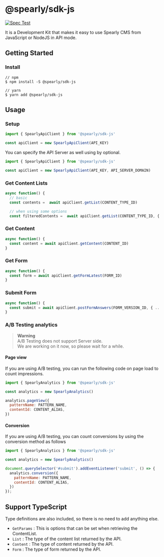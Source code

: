 # @spearly/sdk-js

[![Spec Test](https://github.com/unimal-jp/spearly-sdk-js/actions/workflows/spec.yml/badge.svg)](https://github.com/unimal-jp/spearly-sdk-js/actions/workflows/spec.yml)

It is a Development Kit that makes it easy to use Spearly CMS from JavaScript or NodeJS in API mode.

## Getting Started

### Install

```
// npm
$ npm install -S @spearly/sdk-js

// yarn
$ yarn add @spearly/sdk-js
```

## Usage

### Setup

```js
import { SpearlyApiClient } from '@spearly/sdk-js'

const apiClient = new SpearlyApiClient(API_KEY)
```

You can specify the API Server as well using by optional.

```js
import { SpearlyApiClient } from '@spearly/sdk-js'

const apiClient = new SpearlyApiClient(API_KEY, API_SERVER_DOMAIN)
```

### Get Content Lists

```js
async function() {
  // basic
  const contents =  await apiClient.getList(CONTENT_TYPE_ID)

  // when using some options
  const filteredContents =  await apiClient.getList(CONTENT_TYPE_ID, { limit: 10, offset: 20 })}
```

### Get Content

```js
async function() {
  const content = await apiClient.getContent(CONTENT_ID)
}
```

### Get Form

```js
async function() {
  const form = await apiClient.getFormLatest(FORM_ID)
}
```

### Submit Form

```js
async function() {
  const submit = await apiClient.postFormAnswers(FORM_VERSION_ID, { ...YOUR_FORM_FIRLD_ANSWERS, _spearly_gotcha: '' })
}
```

### A/B Testing analytics

> **Warning**  
> A/B Testing does not support Server side.  
> We are working on it now, so please wait for a while.

#### Page view

If you are using A/B testing, you can run the following code on page load to count impressions.

```js
import { SpearlyAnalytics } from '@spearly/sdk-js'

const analytics = new SpearlyAnalytics()

analytics.pageView({
  patternName: PATTERN_NAME,
  contentId: CONTENT_ALIAS,
})
```

#### Conversion

If you are using A/B testing, you can count conversions by using the conversion method as follows

```js
import { SpearlyAnalytics } from '@spearly/sdk-js'

const analytics = new SpearlyAnalytics()

document.querySelector('#submit').addEventListener('submit', () => {
  analytics.conversion({
    patternName: PATTERN_NAME,
    contentId: CONTENT_ALIAS,
  })
});
```


## Support TypeScript

Type definitions are also included, so there is no need to add anything else.

- `GetParams` : This is options that can be set when retrieving the ContentList.
- `List` : The type of the content list returned by the API.
- `Content` : The type of content returned by the API.
- `Form` : The type of form returned by the API.
